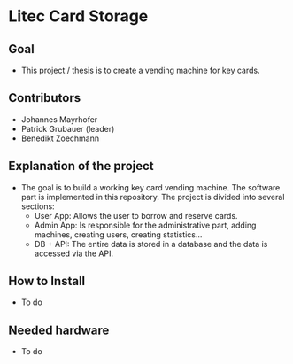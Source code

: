 # Litec Card Storage


## Goal
- This project / thesis is to create a vending machine for key cards.


## Contributors
- Johannes Mayrhofer
- Patrick Grubauer (leader)
- Benedikt Zoechmann


## Explanation of the project
- The goal is to build a working key card vending machine. The software part is implemented in this repository. 
  The project is divided into several sections:
  - User App: Allows the user to borrow and reserve cards.
  - Admin App: Is responsible for the administrative part, adding machines, creating users, creating statistics...
  - DB + API: The entire data is stored in a database and the data is accessed via the API.


## How to Install
- To do


## Needed hardware
- To do
